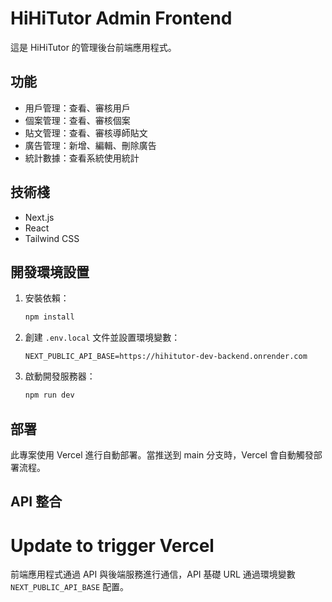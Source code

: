 # HiHiTutor Admin Frontend

這是 HiHiTutor 的管理後台前端應用程式。

## 功能

- 用戶管理：查看、審核用戶
- 個案管理：查看、審核個案
- 貼文管理：查看、審核導師貼文
- 廣告管理：新增、編輯、刪除廣告
- 統計數據：查看系統使用統計

## 技術棧

- Next.js
- React
- Tailwind CSS

## 開發環境設置

1. 安裝依賴：
   ```bash
   npm install
   ```

2. 創建 `.env.local` 文件並設置環境變數：
   ```
   NEXT_PUBLIC_API_BASE=https://hihitutor-dev-backend.onrender.com
   ```

3. 啟動開發服務器：
   ```bash
   npm run dev
   ```

## 部署

此專案使用 Vercel 進行自動部署。當推送到 main 分支時，Vercel 會自動觸發部署流程。

## API 整合
# Update to trigger Vercel
前端應用程式通過 API 與後端服務進行通信，API 基礎 URL 通過環境變數 `NEXT_PUBLIC_API_BASE` 配置。 
